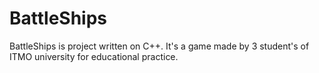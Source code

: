 # BattleShips

BattleShips is project written on C++.
It's a game made by 3 student's of ITMO university for educational practice.
